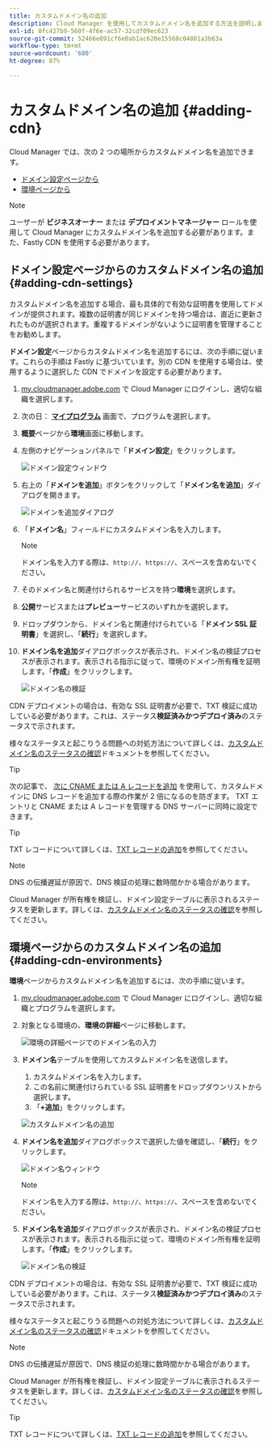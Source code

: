 ```yaml
---
title: カスタムドメイン名の追加
description: Cloud Manager を使用してカスタムドメイン名を追加する方法を説明します。
exl-id: 0fc427b9-560f-4f6e-ac57-32cdf09ec623
source-git-commit: 52466e091cf6e0ab1ac620e15568c04881a3b63a
workflow-type: tm+mt
source-wordcount: '680'
ht-degree: 87%

---
```



# カスタムドメイン名の追加 {#adding-cdn}

Cloud Manager では、次の 2 つの場所からカスタムドメイン名を追加できます。

* [ドメイン設定ページから](#adding-cdn-settings)
* [環境ページから](#adding-cdn-environments)

>[!NOTE]
>
>ユーザーが **ビジネスオーナー** または **デプロイメントマネージャー** ロールを使用して Cloud Manager にカスタムドメイン名を追加する必要があります。また、Fastly CDN を使用する必要があります。

## ドメイン設定ページからのカスタムドメイン名の追加 {#adding-cdn-settings}

カスタムドメイン名を追加する場合、最も具体的で有効な証明書を使用してドメインが提供されます。複数の証明書が同じドメインを持つ場合は、直近に更新されたものが選択されます。重複するドメインがないように証明書を管理することをお勧めします。

**ドメイン設定**&#x200B;ページからカスタムドメイン名を追加するには、次の手順に従います。これらの手順は Fastly に基づいています。別の CDN を使用する場合は、使用するように選択した CDN でドメインを設定する必要があります。

1. [my.cloudmanager.adobe.com](https://my.cloudmanager.adobe.com/) で Cloud Manager にログインし、適切な組織を選択します。

1. 次の日： **[マイプログラム](/help/implementing/cloud-manager/getting-access-to-aem-in-cloud/editing-programs.md#my-programs)** 画面で、プログラムを選択します。

1. **概要**&#x200B;ページから&#x200B;**環境**&#x200B;画面に移動します。

1. 左側のナビゲーションパネルで「**ドメイン設定**」をクリックします。

   ![ドメイン設定ウィンドウ](/help/implementing/cloud-manager/assets/cdn/cdn-create.png)

1. 右上の「**ドメインを追加**」ボタンをクリックして「**ドメイン名を追加**」ダイアログを開きます。

   ![ドメインを追加ダイアログ](/help/implementing/cloud-manager/assets/cdn/add-cdn1.png)

1. 「**ドメイン名**」フィールドにカスタムドメイン名を入力します。

   >[!NOTE]
   >
   >ドメイン名を入力する際は、`http://`、`https://`、スペースを含めないでください。

1. そのドメイン名と関連付けられるサービスを持つ&#x200B;**環境**&#x200B;を選択します。

1. **公開**&#x200B;サービスまたは&#x200B;**プレビュー**&#x200B;サービスのいずれかを選択します。

1. ドロップダウンから、ドメイン名と関連付けられている「**ドメイン SSL 証明書**」を選択し、「**続行**」を選択します。

1. **ドメイン名を追加**&#x200B;ダイアログボックスが表示され、ドメイン名の検証プロセスが表示されます。表示される指示に従って、環境のドメイン所有権を証明します。「**作成**」をクリックします。

   ![ドメイン名の検証](/help/implementing/cloud-manager/assets/cdn/cdn-create6.png)

CDN デプロイメントの場合は、有効な SSL 証明書が必要で、TXT 検証に成功している必要があります。これは、ステータス&#x200B;**検証済みかつデプロイ済み**&#x200B;のステータスで示されます。

様々なステータスと起こりうる問題への対処方法について詳しくは、[カスタムドメイン名のステータスの確認](/help/implementing/cloud-manager/custom-domain-names/check-domain-name-status.md)ドキュメントを参照してください。

>[!TIP]
>
>次の記事で、 [次に CNAME または A レコードを追加](/help/implementing/cloud-manager/custom-domain-names/configure-dns-settings.md) を使用して、カスタムドメインに DNS レコードを追加する際の作業が 2 倍になるのを防ぎます。 TXT エントリと CNAME または A レコードを管理する DNS サーバーに同時に設定できます。

>[!TIP]
>
>TXT レコードについて詳しくは、[TXT レコードの追加](/help/implementing/cloud-manager/custom-domain-names/add-text-record.md)を参照してください。

>[!NOTE]
>
>DNS の伝播遅延が原因で、DNS 検証の処理に数時間かかる場合があります。
>
>Cloud Manager が所有権を検証し、ドメイン設定テーブルに表示されるステータスを更新します。詳しくは、[カスタムドメイン名のステータスの確認](/help/implementing/cloud-manager/custom-domain-names/check-domain-name-status.md)を参照してください。

## 環境ページからのカスタムドメイン名の追加 {#adding-cdn-environments}

**環境**&#x200B;ページからカスタムドメイン名を追加するには、次の手順に従います。

1. [my.cloudmanager.adobe.com](https://my.cloudmanager.adobe.com/) で Cloud Manager にログインし、適切な組織とプログラムを選択します。

1. 対象となる環境の、**環境の詳細**&#x200B;ページに移動します。

   ![環境の詳細ページでのドメイン名の入力](/help/implementing/cloud-manager/assets/cdn/cdn-create4.png)

1. **ドメイン名**&#x200B;テーブルを使用してカスタムドメイン名を送信します。

   1. カスタムドメイン名を入力します。
   1. この名前に関連付けられている SSL 証明書をドロップダウンリストから選択します。
   1. 「**+追加**」をクリックします。

   ![カスタムドメイン名の追加](/help/implementing/cloud-manager/assets/cdn/cdn-create3.png)

1. **ドメイン名を追加**&#x200B;ダイアログボックスで選択した値を確認し、「**続行**」をクリックします。

   ![ドメイン名ウィンドウ](/help/implementing/cloud-manager/assets/cdn/cdn-create5.png)

   >[!NOTE]
   >
   >ドメイン名を入力する際は、`http://`、`https://`、スペースを含めないでください。

1. **ドメイン名を追加**&#x200B;ダイアログボックスが表示され、ドメイン名の検証プロセスが表示されます。表示される指示に従って、環境のドメイン所有権を証明します。「**作成**」をクリックします。

   ![ドメイン名の検証](/help/implementing/cloud-manager/assets/cdn/cdn-create6.png)

CDN デプロイメントの場合は、有効な SSL 証明書が必要で、TXT 検証に成功している必要があります。これは、ステータス&#x200B;**検証済みかつデプロイ済み**&#x200B;のステータスで示されます。

様々なステータスと起こりうる問題への対処方法について詳しくは、[カスタムドメイン名のステータスの確認](/help/implementing/cloud-manager/custom-domain-names/check-domain-name-status.md)ドキュメントを参照してください。

>[!NOTE]
>
>DNS の伝播遅延が原因で、DNS 検証の処理に数時間かかる場合があります。
>
>Cloud Manager が所有権を検証し、ドメイン設定テーブルに表示されるステータスを更新します。詳しくは、[カスタムドメイン名のステータスの確認](/help/implementing/cloud-manager/custom-domain-names/check-domain-name-status.md)を参照してください。

>[!TIP]
>
>TXT レコードについて詳しくは、[TXT レコードの追加](/help/implementing/cloud-manager/custom-domain-names/add-text-record.md)を参照してください。
